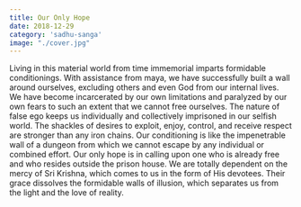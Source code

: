 ```yaml
---
title: Our Only Hope
date: 2018-12-29
category: 'sadhu-sanga'
image: "./cover.jpg"
---
```


Living in this material world from time immemorial imparts formidable conditionings. With assistance from maya, we have successfully built a wall around ourselves, excluding others and even God from our internal lives. We have become incarcerated by our own limitations and paralyzed by our own fears to such an extent that we cannot free ourselves. The nature of false ego keeps us individually and collectively imprisoned in our selfish world. The shackles of desires to exploit, enjoy, control, and receive respect are stronger than any iron chains. Our conditioning is like the impenetrable wall of a dungeon from which we cannot escape by any individual or combined effort. Our only hope is in calling upon one who is already free and who resides outside the prison house. We are totally dependent on the mercy of Sri Krishna, which comes to us in the form of His devotees. Their grace dissolves the formidable walls of illusion, which separates us from the light and the love of reality.